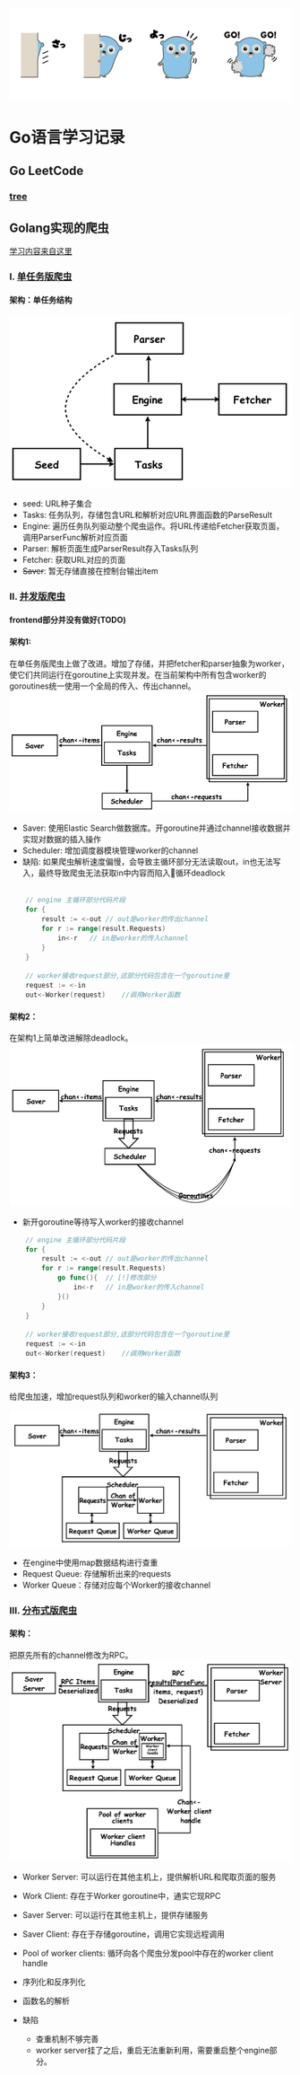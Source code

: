 ![from pronama.azurewebsites.net](./assets/gopher.jpg)


# Go语言学习记录

## Go LeetCode

### [tree](./goleetcode/tree)


## Golang实现的爬虫

[学习内容来自这里](https://coding.imooc.com/class/180.html)

### Ⅰ. [单任务版爬虫](./single_task_crawler)
#### 架构：单任务结构

![架构](./assets/single_task/single_task.jpeg)

- seed: URL种子集合
- Tasks: 任务队列，存储包含URL和解析对应URL界面函数的ParseResult
- Engine: 遍历任务队列驱动整个爬虫运作。将URL传递给Fetcher获取页面，调用ParserFunc解析对应页面
- Parser: 解析页面生成ParserResult存入Tasks队列
- Fetcher: 获取URL对应的页面
- ~~Saver~~: 暂无存储直接在控制台输出item

### Ⅱ. [并发版爬虫](./crawler)
#### frontend部分并没有做好(TODO)
#### 架构1: 

在单任务版爬虫上做了改进。增加了存储，并把fetcher和parser抽象为worker，使它们共同运行在goroutine上实现并发。在当前架构中所有包含worker的goroutines统一使用一个全局的传入、传出channel。
![架构1](./assets/concurrent/1.jpeg)

- Saver: 使用Elastic Search做数据库。开goroutine并通过channel接收数据并实现对数据的插入操作
- Scheduler: 增加调度器模块管理worker的channel
- 缺陷: 如果爬虫解析速度偏慢，会导致主循环部分无法读取out，in也无法写入，最终导致爬虫无法获取in中内容而陷入循环deadlock
``` go
    
    // engine 主循环部分代码片段
    for {
        result := <-out // out是worker的传出channel
        for r := range(result.Requests)
            in<-r   // in是worker的传入channel
        }
    }

    // worker接收request部分,这部分代码包含在一个goroutine里
    request := <-in
    out<-Worker(request)    //调用Worker函数

```



#### 架构2：

在架构1上简单改进解除deadlock。
![架构2](./assets/concurrent/2.jpeg)

- 新开goroutine等待写入worker的接收channel

```go
    // engine 主循环部分代码片段
    for {
        result := <-out // out是worker的传出channel
        for r := range(result.Requests)
            go func(){  // [!]修改部分
                in<-r   // in是worker的传入channel
            }()
        }
    }

    // worker接收request部分,这部分代码包含在一个goroutine里
    request := <-in
    out<-Worker(request)    //调用Worker函数
```


#### 架构3：
给爬虫加速，增加request队列和worker的输入channel队列

![架构3](./assets/concurrent/3.jpeg)

- 在engine中使用map数据结构进行查重
- Request Queue: 存储解析出来的requests
- Worker Queue：存储对应每个Worker的接收channel


### Ⅲ. [分布式版爬虫](./crawler_distributed)

#### 架构：
把原先所有的channel修改为RPC。
![架构1](./assets/distributed/1.jpeg)

- Worker Server: 可以运行在其他主机上，提供解析URL和爬取页面的服务
- Work Client: 存在于Worker goroutine中，通实它现RPC
- Saver Server: 可以运行在其他主机上，提供存储服务
- Saver Client: 存在于存储goroutine，调用它实现远程调用
- Pool of worker clients: 循环向各个爬虫分发pool中存在的worker client handle
- 序列化和反序列化
- 函数名的解析

- 缺陷
    - 查重机制不够完善
    - worker server挂了之后，重启无法重新利用，需要重启整个engine部分。


